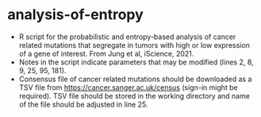 # analysis-of-entropy
- R script for the probabilistic and entropy-based analysis of cancer related mutations that segregate in tumors with high or low expression of a gene of interest. From Jung et al, iScience, 2021.
- Notes in the script indicate parameters that may be modified (lines 2, 8, 9, 25, 95, 181). 
- Consensus file of cancer related mutations should be downloaded as a TSV file from https://cancer.sanger.ac.uk/census (sign-in might be required). TSV file should be stored in the working directory and name of the file should be adjusted in line 25. 
